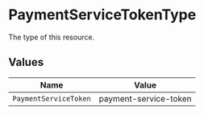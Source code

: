 # PaymentServiceTokenType

The type of this resource.


## Values

| Name                  | Value                 |
| --------------------- | --------------------- |
| `PaymentServiceToken` | payment-service-token |